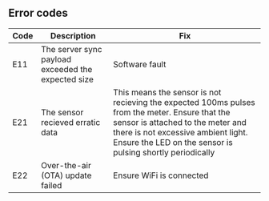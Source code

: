 
## Error codes

Code | Description                                                     | Fix
-----|-----------------------------------------------------------------|------------------------------------------------------------------------------------------------
E11  | The server sync payload exceeded the expected size              | Software fault
E21  | The sensor recieved erratic data                                | This means the sensor is not recieving the expected 100ms pulses from the meter. Ensure that the sensor is attached to the meter and there is not excessive ambient light. Ensure the LED on the sensor is pulsing shortly periodically
E22  | Over-the-air (OTA) update failed                                 | Ensure WiFi is connected

